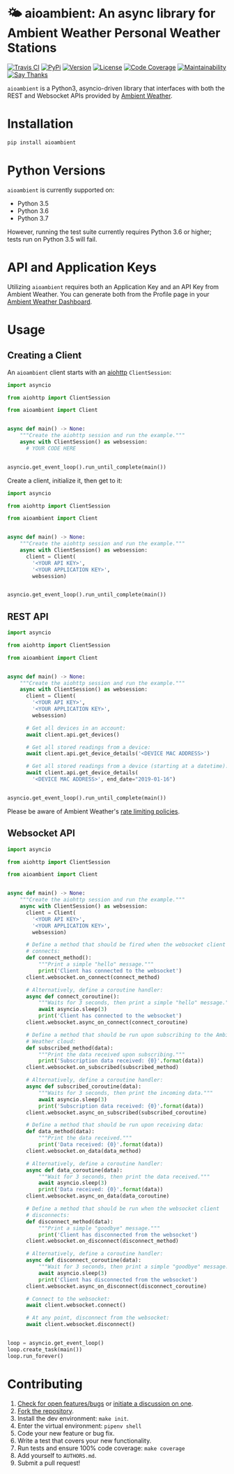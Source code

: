 # 🌤  aioambient: An async library for Ambient Weather Personal Weather Stations

[![Travis CI](https://travis-ci.org/bachya/aioambient.svg?branch=master)](https://travis-ci.org/bachya/aioambient)
[![PyPi](https://img.shields.io/pypi/v/aioambient.svg)](https://pypi.python.org/pypi/aioambient)
[![Version](https://img.shields.io/pypi/pyversions/aioambient.svg)](https://pypi.python.org/pypi/aioambient)
[![License](https://img.shields.io/pypi/l/aioambient.svg)](https://github.com/bachya/aioambient/blob/master/LICENSE)
[![Code Coverage](https://codecov.io/gh/bachya/aioambient/branch/dev/graph/badge.svg)](https://codecov.io/gh/bachya/aioambient)
[![Maintainability](https://api.codeclimate.com/v1/badges/81a9f8274abf325b2fa4/maintainability)](https://codeclimate.com/github/bachya/aioambient/maintainability)
[![Say Thanks](https://img.shields.io/badge/SayThanks-!-1EAEDB.svg)](https://saythanks.io/to/bachya)

`aioambient` is a Python3, asyncio-driven library that interfaces with both the
REST and Websocket APIs provided by
[Ambient Weather](https://ambientweather.net).

# Installation

```python
pip install aioambient
```

# Python Versions

`aioambient` is currently supported on:

* Python 3.5
* Python 3.6
* Python 3.7

However, running the test suite currently requires Python 3.6 or higher; tests
run on Python 3.5 will fail.

# API and Application Keys

Utilizing `aioambient` requires both an Application Key and an API Key from
Ambient Weather. You can generate both from the Profile page in your
[Ambient Weather Dashboard](https://dashboard.ambientweather.net).

# Usage

## Creating a Client

An `aioambient` client starts with an
[aiohttp](https://aiohttp.readthedocs.io/en/stable/) `ClientSession`:

```python
import asyncio

from aiohttp import ClientSession

from aioambient import Client


async def main() -> None:
    """Create the aiohttp session and run the example."""
    async with ClientSession() as websession:
      # YOUR CODE HERE


asyncio.get_event_loop().run_until_complete(main())
```

Create a client, initialize it, then get to it:

```python
import asyncio

from aiohttp import ClientSession

from aioambient import Client


async def main() -> None:
    """Create the aiohttp session and run the example."""
    async with ClientSession() as websession:
      client = Client(
        '<YOUR API KEY>',
        '<YOUR APPLICATION KEY>',
        websession)


asyncio.get_event_loop().run_until_complete(main())
```

## REST API

```python
import asyncio

from aiohttp import ClientSession

from aioambient import Client


async def main() -> None:
    """Create the aiohttp session and run the example."""
    async with ClientSession() as websession:
      client = Client(
        '<YOUR API KEY>',
        '<YOUR APPLICATION KEY>',
        websession)

      # Get all devices in an account:
      await client.api.get_devices()

      # Get all stored readings from a device:
      await client.api.get_device_details('<DEVICE MAC ADDRESS>')

      # Get all stored readings from a device (starting at a datetime):
      await client.api.get_device_details(
        '<DEVICE MAC ADDRESS>', end_date="2019-01-16")


asyncio.get_event_loop().run_until_complete(main())
```

Please be aware of Ambient Weather's
[rate limiting policies](https://ambientweather.docs.apiary.io/#introduction/rate-limiting).

## Websocket API

```python
import asyncio

from aiohttp import ClientSession

from aioambient import Client


async def main() -> None:
    """Create the aiohttp session and run the example."""
    async with ClientSession() as websession:
      client = Client(
        '<YOUR API KEY>',
        '<YOUR APPLICATION KEY>',
        websession)

      # Define a method that should be fired when the websocket client 
      # connects:
      def connect_method():
          """Print a simple "hello" message."""
          print('Client has connected to the websocket')
      client.websocket.on_connect(connect_method)

      # Alternatively, define a coroutine handler:
      async def connect_coroutine():
          """Waits for 3 seconds, then print a simple "hello" message."""
          await asyncio.sleep(3)
          print('Client has connected to the websocket')
      client.websocket.async_on_connect(connect_coroutine)

      # Define a method that should be run upon subscribing to the Ambient 
      # Weather cloud:
      def subscribed_method(data):
          """Print the data received upon subscribing."""
          print('Subscription data received: {0}'.format(data))
      client.websocket.on_subscribed(subscribed_method)

      # Alternatively, define a coroutine handler:
      async def subscribed_coroutine(data):
          """Waits for 3 seconds, then print the incoming data."""
          await asyncio.sleep(3)
          print('Subscription data received: {0}'.format(data))
      client.websocket.async_on_subscribed(subscribed_coroutine)

      # Define a method that should be run upon receiving data:
      def data_method(data):
          """Print the data received."""
          print('Data received: {0}'.format(data))
      client.websocket.on_data(data_method)

      # Alternatively, define a coroutine handler:
      async def data_coroutine(data):
          """Wait for 3 seconds, then print the data received."""
          await asyncio.sleep(3)
          print('Data received: {0}'.format(data))
      client.websocket.async_on_data(data_coroutine)

      # Define a method that should be run when the websocket client 
      # disconnects:
      def disconnect_method(data):
          """Print a simple "goodbye" message."""
          print('Client has disconnected from the websocket')
      client.websocket.on_disconnect(disconnect_method)

      # Alternatively, define a coroutine handler:
      async def disconnect_coroutine(data):
          """Wait for 3 seconds, then print a simple "goodbye" message."""
          await asyncio.sleep(3)
          print('Client has disconnected from the websocket')
      client.websocket.async_on_disconnect(disconnect_coroutine)

      # Connect to the websocket:
      await client.websocket.connect()

      # At any point, disconnect from the websocket:
      await client.websocket.disconnect()


loop = asyncio.get_event_loop()
loop.create_task(main())
loop.run_forever()
```

# Contributing

1. [Check for open features/bugs](https://github.com/bachya/aioambient/issues)
  or [initiate a discussion on one](https://github.com/bachya/aioambient/issues/new).
2. [Fork the repository](https://github.com/bachya/aioambient/fork).
3. Install the dev environment: `make init`.
4. Enter the virtual environment: `pipenv shell`
5. Code your new feature or bug fix.
6. Write a test that covers your new functionality.
7. Run tests and ensure 100% code coverage: `make coverage`
8. Add yourself to `AUTHORS.md`.
9. Submit a pull request!
